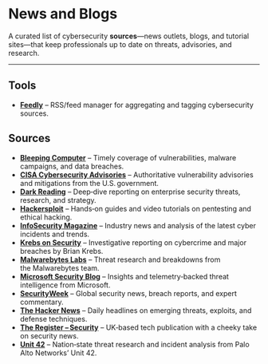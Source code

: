 # News and Blogs

A curated list of cybersecurity **sources**—news outlets, blogs, and tutorial sites—that keep professionals up to date on threats, advisories, and research.

---

## Tools

* **[Feedly](https://feedly.com)** – RSS/feed manager for aggregating and tagging cybersecurity sources.

## Sources

* **[Bleeping Computer](https://www.bleepingcomputer.com)** – Timely coverage of vulnerabilities, malware campaigns, and data breaches.
* **[CISA Cybersecurity Advisories](https://www.cisa.gov/news-events/cybersecurity-advisories)** – Authoritative vulnerability advisories and mitigations from the U.S. government.
* **[Dark Reading](https://www.darkreading.com)** – Deep‑dive reporting on enterprise security threats, research, and strategy.
* **[Hackersploit](https://hackersploit.org)** – Hands‑on guides and video tutorials on pentesting and ethical hacking.
* **[InfoSecurity Magazine](https://www.infosecurity-magazine.com)** – Industry news and analysis of the latest cyber incidents and trends.
* **[Krebs on Security](https://krebsonsecurity.com)** – Investigative reporting on cybercrime and major breaches by Brian Krebs.
* **[Malwarebytes Labs](https://www.malwarebytes.com/blog)** – Threat research and breakdowns from the Malwarebytes team.
* **[Microsoft Security Blog](https://www.microsoft.com/en-us/security/blog/)** – Insights and telemetry‑backed threat intelligence from Microsoft.
* **[SecurityWeek](https://www.securityweek.com)** – Global security news, breach reports, and expert commentary.
* **[The Hacker News](https://thehackernews.com)** – Daily headlines on emerging threats, exploits, and defense techniques.
* **[The Register – Security](https://www.theregister.com/security/)** – UK‑based tech publication with a cheeky take on security news.
* **[Unit 42](https://unit42.paloaltonetworks.com)** – Nation‑state threat research and incident analysis from Palo Alto Networks’ Unit 42.

